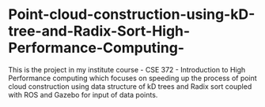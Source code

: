 # Point-cloud-construction-using-kD-tree-and-Radix-Sort-High-Performance-Computing-
This is the project in my institute course - CSE 372 - Introduction to High Performance computing which focuses on speeding up the process of point cloud construction using data structure of kD trees and Radix sort coupled with ROS and Gazebo for input of data points. 
